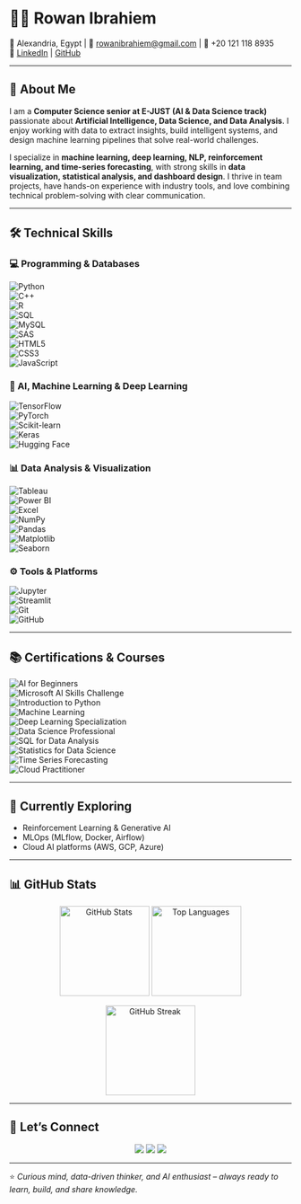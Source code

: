# 👩‍💻 Rowan Ibrahiem  

📍 Alexandria, Egypt | 📧 rowanibrahiem@gmail.com | 📱 +20 121 118 8935  
🔗 [LinkedIn](https://www.linkedin.com/in/rowan-ibrahiem-ba7571277) | [GitHub](https://github.com/rowan122)  

---

## 🌟 About Me  

I am a **Computer Science senior at E-JUST (AI & Data Science track)** passionate about **Artificial Intelligence, Data Science, and Data Analysis**. I enjoy working with data to extract insights, build intelligent systems, and design machine learning pipelines that solve real-world challenges.  

I specialize in **machine learning, deep learning, NLP, reinforcement learning, and time-series forecasting**, with strong skills in **data visualization, statistical analysis, and dashboard design**. I thrive in team projects, have hands-on experience with industry tools, and love combining technical problem-solving with clear communication.  

---

## 🛠️ Technical Skills  

### 💻 Programming & Databases  
![Python](https://img.shields.io/badge/Python-3776AB?style=for-the-badge&logo=python&logoColor=white)  
![C++](https://img.shields.io/badge/C++-00599C?style=for-the-badge&logo=cplusplus&logoColor=white)  
![R](https://img.shields.io/badge/R-276DC3?style=for-the-badge&logo=r&logoColor=white)  
![SQL](https://img.shields.io/badge/SQL-4479A1?style=for-the-badge&logo=postgresql&logoColor=white)  
![MySQL](https://img.shields.io/badge/MySQL-4479A1?style=for-the-badge&logo=mysql&logoColor=white)  
![SAS](https://img.shields.io/badge/SAS-1E90FF?style=for-the-badge&logo=sas&logoColor=white)  
![HTML5](https://img.shields.io/badge/HTML5-E34F26?style=for-the-badge&logo=html5&logoColor=white)  
![CSS3](https://img.shields.io/badge/CSS3-1572B6?style=for-the-badge&logo=css3&logoColor=white)  
![JavaScript](https://img.shields.io/badge/JavaScript-F7DF1E?style=for-the-badge&logo=javascript&logoColor=black)  

### 🤖 AI, Machine Learning & Deep Learning  
![TensorFlow](https://img.shields.io/badge/TensorFlow-FF6F00?style=for-the-badge&logo=tensorflow&logoColor=white)  
![PyTorch](https://img.shields.io/badge/PyTorch-EE4C2C?style=for-the-badge&logo=pytorch&logoColor=white)  
![Scikit-learn](https://img.shields.io/badge/Scikit--learn-F7931E?style=for-the-badge&logo=scikit-learn&logoColor=white)  
![Keras](https://img.shields.io/badge/Keras-D00000?style=for-the-badge&logo=keras&logoColor=white)  
![Hugging Face](https://img.shields.io/badge/HuggingFace-FFD21E?style=for-the-badge&logo=huggingface&logoColor=black)  

### 📊 Data Analysis & Visualization  
![Tableau](https://img.shields.io/badge/Tableau-E97627?style=for-the-badge&logo=tableau&logoColor=white)  
![Power BI](https://img.shields.io/badge/Power_BI-F2C811?style=for-the-badge&logo=powerbi&logoColor=black)  
![Excel](https://img.shields.io/badge/Excel-217346?style=for-the-badge&logo=microsoftexcel&logoColor=white)  
![NumPy](https://img.shields.io/badge/NumPy-013243?style=for-the-badge&logo=numpy&logoColor=white)  
![Pandas](https://img.shields.io/badge/Pandas-150458?style=for-the-badge&logo=pandas&logoColor=white)  
![Matplotlib](https://img.shields.io/badge/Matplotlib-005571?style=for-the-badge&logo=plotly&logoColor=white)  
![Seaborn](https://img.shields.io/badge/Seaborn-008080?style=for-the-badge&logoColor=white)  

### ⚙️ Tools & Platforms  
![Jupyter](https://img.shields.io/badge/Jupyter-F37626?style=for-the-badge&logo=jupyter&logoColor=white)  
![Streamlit](https://img.shields.io/badge/Streamlit-FF4B4B?style=for-the-badge&logo=streamlit&logoColor=white)  
![Git](https://img.shields.io/badge/Git-F05032?style=for-the-badge&logo=git&logoColor=white)  
![GitHub](https://img.shields.io/badge/GitHub-181717?style=for-the-badge&logo=github&logoColor=white)  

---

## 📚 Certifications & Courses  

![AI for Beginners](https://img.shields.io/badge/AI_for_Beginners-Sprints-blue?style=for-the-badge&logo=artificialintelligence&logoColor=white)  
![Microsoft AI Skills Challenge](https://img.shields.io/badge/Microsoft_AI-Sprints_&_Microsoft-0078D4?style=for-the-badge&logo=microsoft&logoColor=white)  
![Introduction to Python](https://img.shields.io/badge/Python_DataCamp-3776AB?style=for-the-badge&logo=python&logoColor=white)  
![Machine Learning](https://img.shields.io/badge/Machine_Learning-Coursera-0056D2?style=for-the-badge&logo=coursera&logoColor=white)  
![Deep Learning Specialization](https://img.shields.io/badge/Deep_Learning-Coursera-orange?style=for-the-badge&logo=deeplearningai&logoColor=white)  
![Data Science Professional](https://img.shields.io/badge/Data_Science-IBM-blue?style=for-the-badge&logo=ibm&logoColor=white)  
![SQL for Data Analysis](https://img.shields.io/badge/SQL-Mode-blue?style=for-the-badge&logo=postgresql&logoColor=white)  
![Statistics for Data Science](https://img.shields.io/badge/Statistics-Edx-green?style=for-the-badge&logo=edx&logoColor=white)  
![Time Series Forecasting](https://img.shields.io/badge/Time_Series-Kaggle-blue?style=for-the-badge&logo=kaggle&logoColor=white)  
![Cloud Practitioner](https://img.shields.io/badge/AWS_Cloud_Practitioner-F7991D?style=for-the-badge&logo=amazonaws&logoColor=white)  

---

## 📌 Currently Exploring  
- Reinforcement Learning & Generative AI  
- MLOps (MLflow, Docker, Airflow)  
- Cloud AI platforms (AWS, GCP, Azure)  

---

## 📊 GitHub Stats  

<p align="center">
  <img src="https://github-readme-stats.vercel.app/api?username=rowan122&show_icons=true&theme=tokyonight" alt="GitHub Stats" height="160"/>
  <img src="https://github-readme-stats.vercel.app/api/top-langs/?username=rowan122&layout=compact&theme=tokyonight" alt="Top Languages" height="160"/>
</p>

<p align="center">
  <img src="https://github-readme-streak-stats.herokuapp.com/?user=rowan122&theme=tokyonight" alt="GitHub Streak" height="160"/>
</p>

---

## 🔗 Let’s Connect  

<p align="center">
  <a href="mailto:rowanibrahiem@gmail.com"><img src="https://img.shields.io/badge/Email-D14836?style=for-the-badge&logo=gmail&logoColor=white"/></a>
  <a href="https://www.linkedin.com/in/rowan-ibrahiem-ba7571277"><img src="https://img.shields.io/badge/LinkedIn-0A66C2?style=for-the-badge&logo=linkedin&logoColor=white"/></a>
  <a href="https://github.com/rowan122"><img src="https://img.shields.io/badge/GitHub-181717?style=for-the-badge&logo=github&logoColor=white"/></a>
</p>

---


⭐️ *Curious mind, data-driven thinker, and AI enthusiast – always ready to learn, build, and share knowledge.*  


<!--
**rowan122/rowan122** is a ✨ _special_ ✨ repository because its `README.md` (this file) appears on your GitHub profile.

Here are some ideas to get you started:

- 🔭 I’m currently working on ...
- 🌱 I’m currently learning ...
- 👯 I’m looking to collaborate on ...
- 🤔 I’m looking for help with ...
- 💬 Ask me about ...
- 📫 How to reach me: ...
- 😄 Pronouns: ...
- ⚡ Fun fact: ...
-->
